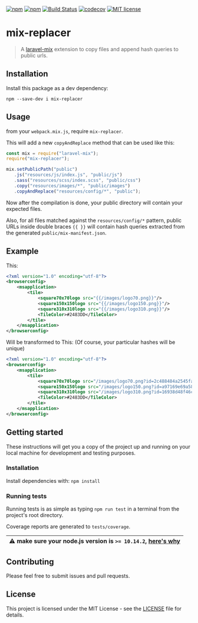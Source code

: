 [![npm](https://img.shields.io/npm/dt/mix-replacer)](https://www.npmjs.com/package/mix-replacer)
[![npm](https://img.shields.io/npm/v/mix-replacer)](https://www.npmjs.com/package/mix-replacer)
[![Build Status](https://travis-ci.com/soufyakoub/mix-replacer.svg?branch=master)](https://travis-ci.com/soufyakoub/mix-replacer)
[![codecov](https://codecov.io/gh/soufyakoub/mix-replacer/branch/master/graph/badge.svg)](https://codecov.io/gh/soufyakoub/mix-replacer)
[![MIT license](https://img.shields.io/badge/License-MIT-blue.svg)](https://github.com/soufyakoub/mix-replacer/blob/master/LICENSE)

# mix-replacer

> A [laravel-mix](https://laravel-mix.com/docs/5.0/versioning) extension to copy files
> and append hash queries to public urls.

## Installation

Install this package as a dev dependency:

`npm --save-dev i mix-replacer`

## Usage

from your `webpack.mix.js`, require `mix-replacer`.

This will add a new `copyAndReplace` method that can be used like this:

```js
const mix = require("laravel-mix");
require("mix-replacer");

mix.setPublicPath("public")
   .js("resources/js/index.js", "public/js")
   .sass("resources/scss/index.scss", "public/css")
   .copy("resources/images/*", "public/images")
   .copyAndReplace("resources/config/*", "public");
```

Now after the compilation is done, your public directory will contain your expected files.

Also, for all files matched against the `resources/config/*` pattern,
public URLs inside double braces `{{ }}` will contain hash queries
extracted from the generated `public/mix-manifest.json`.

## Example
 
This:

```xml
<?xml version="1.0" encoding="utf-8"?>
<browserconfig>
    <msapplication>
        <tile>
            <square70x70logo src="{{/images/logo70.png}}"/>
            <square150x150logo src="{{/images/logo150.png}}"/>
            <square310x310logo src="{{/images/logo310.png}}"/>
            <TileColor>#2483DD</TileColor>
        </tile>
    </msapplication>
</browserconfig>
```

Will be transformed to This: (Of course, your particular hashes will be unique)

```xml
<?xml version="1.0" encoding="utf-8"?>
<browserconfig>
    <msapplication>
        <tile>
            <square70x70logo src="/images/logo70.png?id=2c488484a2545fa0d94f"/>
            <square150x150logo src="/images/logo150.png?id=a97169e69a58920b624d"/>
            <square310x310logo src="/images/logo310.png?id=16938d48f46cc4dfa071"/>
            <TileColor>#2483DD</TileColor>
        </tile>
    </msapplication>
</browserconfig>
```

## Getting started

These instructions will get you a copy of the project up and running on your local machine for development and
testing purposes.

### Installation

Install dependencies with: `npm install`

### Running tests

Running tests is as simple as typing `npm run test` in a terminal from the project's root directory.

Coverage reports are generated to `tests/coverage`.

| :warning: make sure your node.js version is `>= 10.14.2`, [here's why](https://github.com/facebook/jest/issues/9538)|
|---|

## Contributing

Please feel free to submit issues and pull requests.

## License

This project is licensed under the MIT License - see the
[LICENSE](https://github.com/soufyakoub/mix-replacer/blob/master/LICENSE) file for details.
